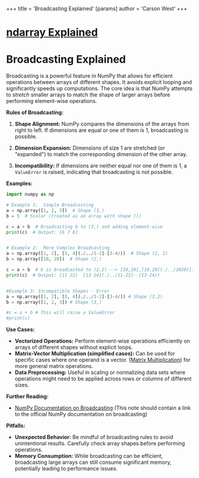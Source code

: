 +++
 title = 'Broadcasting Explained'
[params]
	author = 'Carson West'
+++
# [ndarray Explained](./../ndarray-explained/)
# Broadcasting Explained

Broadcasting is a powerful feature in NumPy that allows for efficient operations between arrays of different shapes.  It avoids explicit looping and significantly speeds up computations.  The core idea is that NumPy attempts to *stretch* smaller arrays to match the shape of larger arrays before performing element-wise operations.

**Rules of Broadcasting:**

1. **Shape Alignment:** NumPy compares the dimensions of the arrays from right to left.  If dimensions are equal or one of them is 1, broadcasting is possible.

2. **Dimension Expansion:** Dimensions of size 1 are stretched (or "expanded") to match the corresponding dimension of the other array.

3. **Incompatibility:** If dimensions are neither equal nor one of them is 1,  a `ValueError` is raised, indicating that broadcasting is not possible.


**Examples:**

```python
import numpy as np

# Example 1:  Simple Broadcasting
a = np.array([1, 2, 3])  # Shape (3,)
b = 5  # Scalar (treated as an array with shape ())

c = a + b  # Broadcasting b to (3,) and adding element-wise
print(c)  # Output: [6 7 8]


# Example 2:  More Complex Broadcasting
a = np.array([1, 2], [3, 4](./../1-2]-[3-4/))  # Shape (2, 2)
b = np.array([10, 20])  # Shape (2,)

c = a + b  # b is broadcasted to (2,2) --> [10,20],[10,20](./../1020][1020/)
print(c)  # Output: [11 22]  [13 24](./../11-22]--[13-24/)


#Example 3: Incompatible Shapes - Error
a = np.array([1, 2], [3, 4](./../1-2]-[3-4/)) # Shape (2,2)
b = np.array([1, 2, 3]) # Shape (3,)

#c = a + b # This will raise a ValueError
#print(c) 
```

**Use Cases:**

* **Vectorized Operations:**  Perform element-wise operations efficiently on arrays of different shapes without explicit loops.
* **Matrix-Vector Multiplication (simplified cases):**  Can be used for specific cases where one operand is a vector.  ([Matrix Multiplication](./../matrix-multiplication/)) for more general matrix operations.
* **Data Preprocessing:**  Useful in scaling or normalizing data sets where operations might need to be applied across rows or columns of different sizes.


**Further Reading:**

* [NumPy Documentation on Broadcasting](./../numpy-documentation-on-broadcasting/)  (This note should contain a link to the official NumPy documentation on broadcasting)

**Pitfalls:**

* **Unexpected Behavior:** Be mindful of broadcasting rules to avoid unintentional results. Carefully check array shapes before performing operations.
* **Memory Consumption:** While broadcasting can be efficient, broadcasting large arrays can still consume significant memory, potentially leading to performance issues.


